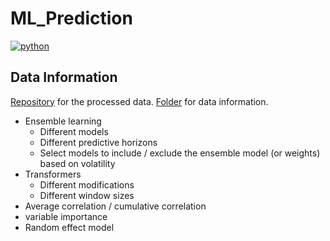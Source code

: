# ML_Prediction
<p align="left">
    <a href="https://www.python.org/">
        <img src="https://img.shields.io/badge/python-v3-brightgreen.svg"
            alt="python"></a> &nbsp;
</p>

## Data Information
<a href="https://drive.google.com/drive/folders/1POBAD1JIJ7Ab1oI9FXQfJKs8XegPJAXx?usp=sharing" target="_blank">Repository</a> for the processed data. <a href="https://drive.google.com/drive/folders/191fLnoGSo8cmf8NajE7j8oci6gmWoJ5P?usp=sharing" target="_blank">Folder</a> for data information.


- Ensemble learning
  - Different models
  - Different predictive horizons 
  - Select models to include / exclude the ensemble model (or weights) based on volatility
- Transformers 
  - Different modifications
  - Different window sizes
- Average correlation / cumulative correlation
- variable importance
- Random effect model

